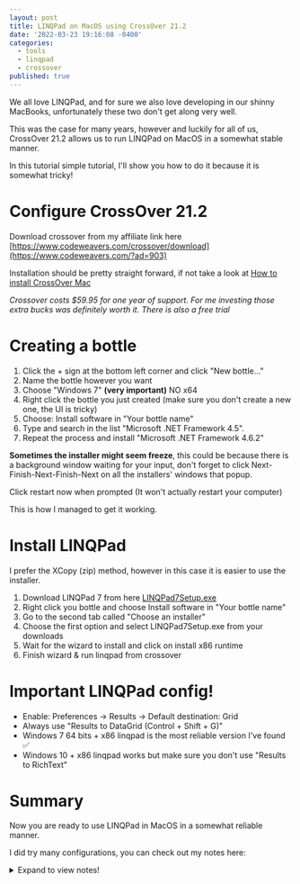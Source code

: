 ```yaml
---
layout: post
title: LINQPad on MacOS using CrossOver 21.2
date: '2022-03-23 19:16:08 -0400'
categories:
  - tools
  - linqpad
  - crossover
published: true
---
```


We all love LINQPad, and for sure we also love developing in our shinny MacBooks,
unfortunately these two don't get along very well.

This was the case for many years, however and luckily for all of us, CrossOver 21.2 allows
us to run LINQPad on MacOS in a somewhat stable manner.

In this tutorial simple tutorial, I'll show you how to do it because it is somewhat
tricky!

Configure CrossOver 21.2
===================

Download crossover from my affiliate link
here [https://www.codeweavers.com/crossover/download](https://www.codeweavers.com/?ad=903)

Installation should be pretty straight forward, if not take a look
at [How to install CrossOver Mac](https://www.codeweavers.com/support/wiki/mac/mactutorial/install)

_Crossover costs $59.95 for one year of support. For me
investing those extra bucks was definitely worth it. There is also a free trial_

Creating a bottle
=====
1. Click the + sign at the bottom left corner and click "New bottle..."
2. Name the bottle however you want
3. Choose "Windows 7" **(very important)** NO x64
1. Right click the bottle you just created (make sure you don't create a new one, the UI
   is tricky)
2. Choose: Install software in "Your bottle name"
3. Type and search in the list "Microsoft .NET Framework 4.5". 
4. Repeat the process and install "Microsoft .NET Framework 4.6.2"

**Sometimes the installer might seem freeze**, this could be because there is a background
window waiting for your input, don't forget to click Next-Finish-Next-Finish-Next on all the installers'
windows that popup.

Click restart now when prompted (It won't actually restart your computer)

This is how I managed to get it working.

Install LINQPad
===================

I prefer the XCopy (zip) method, however in this case it is easier to use the installer.

1. Download LINQPad 7 from
   here [LINQPad7Setup.exe](https://www.linqpad.net/GetFile.aspx?LINQPad7Setup.exe)
2. Right click you bottle and choose Install software in "Your bottle name"
3. Go to the second tab called "Choose an installer"
4. Choose the first option and select LINQPad7Setup.exe from your downloads
5. Wait for the wizard to install and click on install x86 runtime
6. Finish wizard & run linqpad from crossover

Important LINQPad config!
===================

- Enable: Preferences -> Results -> Default destination: Grid
- Always use "Results to DataGrid (Control + Shift + G)"
- Windows 7 64 bits + x86 linqpad is the most reliable version I've found ✅ 
- Windows 10 + x86 linqpad works but make sure you don't use "Results to RichText"

Summary
===================

Now you are ready to use LINQPad in MacOS in a somewhat reliable manner.

I did try many configurations, you can check out my notes here:

<details>
  <summary>Expand to view notes!</summary>
  {% highlight markdown %}

      Config 1: Most reliable ✅ (Very few crashes)
         Windows 7 64 Bits 
         NET 4.5.2 
         Unlisted application
      
         HTML results not working choose grid
         Looks ugly
         Use x86 version
         x64 version doesn't launch
      
      Config 2: 
         Windows 7
         NET 4.5.2
         Choose optimize for Notepad++
      
         Crashes from time to time
         Looks pretty
         Html Dump works
      
      Config 3:
         Windows 10 64 bit
         Productivity -> 64-bit dependencies (installs a lot of stuff, takes like 10 min to install)
      
         Doesn't even launch linqpad>
      
         
      Config 4:
         Windows 10 
         Unlisted App
      
         Keeps throwing `System.EntryPointNotFoundException`
         Reinstall and optimize for Notepad++: Crashes randomly (not as often)? (Does this even make any difference? Who knows)
         How to reproduce crashes: 
            Dump some results to HTML
            Stop typing for about a minute (without losing focus)
            Type Control-S or Command-S (save) it will crash the app
         Use legacy IE: Still crashes but not that often :(
         Workaround 1:
            Never use html dump, always dump to grid (Y)

      {% endhighlight %}

</details>
